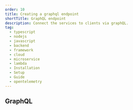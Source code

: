 ```yaml
---
order: 10
title: Creating a graphql endpoint
shortTitle: GraphQL endpoint
description: Connect the services to clients via graphQL.
tag:
  - typescript
  - nodejs
  - javascript
  - backend
  - framework
  - cloud
  - microservice
  - lambda
  - Installation
  - Setup
  - Guide
  - opentelemetry
---
```


## GraphQL
